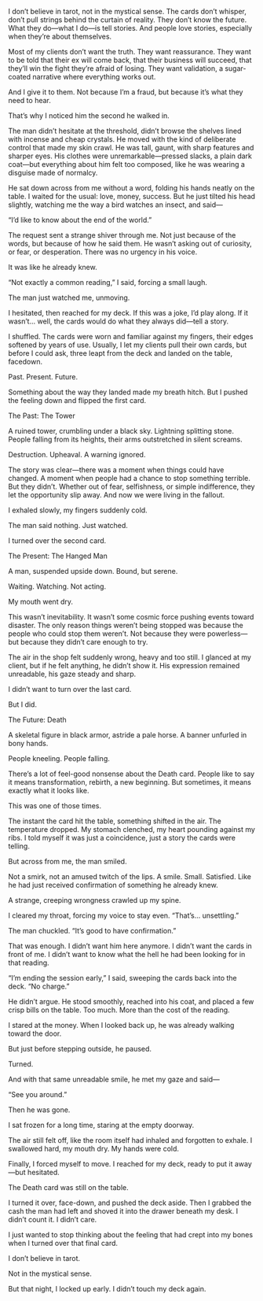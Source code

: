 
I don’t believe in tarot, not in the mystical sense. The cards don’t whisper, don’t pull strings behind the curtain of reality. They don’t know the future. What they do—what I do—is tell stories. And people love stories, especially when they’re about themselves.

Most of my clients don’t want the truth. They want reassurance. They want to be told that their ex will come back, that their business will succeed, that they’ll win the fight they’re afraid of losing. They want validation, a sugar-coated narrative where everything works out.

And I give it to them. Not because I’m a fraud, but because it’s what they need to hear.

That’s why I noticed him the second he walked in.

The man didn’t hesitate at the threshold, didn’t browse the shelves lined with incense and cheap crystals. He moved with the kind of deliberate control that made my skin crawl. He was tall, gaunt, with sharp features and sharper eyes. His clothes were unremarkable—pressed slacks, a plain dark coat—but everything about him felt too composed, like he was wearing a disguise made of normalcy.

He sat down across from me without a word, folding his hands neatly on the table. I waited for the usual: love, money, success. But he just tilted his head slightly, watching me the way a bird watches an insect, and said—

“I’d like to know about the end of the world.”

The request sent a strange shiver through me. Not just because of the words, but because of how he said them. He wasn’t asking out of curiosity, or fear, or desperation. There was no urgency in his voice.

It was like he already knew.

“Not exactly a common reading,” I said, forcing a small laugh.

The man just watched me, unmoving.

I hesitated, then reached for my deck. If this was a joke, I’d play along. If it wasn’t... well, the cards would do what they always did—tell a story.

I shuffled. The cards were worn and familiar against my fingers, their edges softened by years of use. Usually, I let my clients pull their own cards, but before I could ask, three leapt from the deck and landed on the table, facedown.

Past. Present. Future.

Something about the way they landed made my breath hitch. But I pushed the feeling down and flipped the first card.

The Past: The Tower

A ruined tower, crumbling under a black sky. Lightning splitting stone. People falling from its heights, their arms outstretched in silent screams.

Destruction. Upheaval. A warning ignored.

The story was clear—there was a moment when things could have changed. A moment when people had a chance to stop something terrible. But they didn’t. Whether out of fear, selfishness, or simple indifference, they let the opportunity slip away. And now we were living in the fallout.

I exhaled slowly, my fingers suddenly cold.

The man said nothing. Just watched.

I turned over the second card.

The Present: The Hanged Man

A man, suspended upside down. Bound, but serene.

Waiting. Watching. Not acting.

My mouth went dry.

This wasn’t inevitability. It wasn’t some cosmic force pushing events toward disaster. The only reason things weren’t being stopped was because the people who could stop them weren’t. Not because they were powerless—but because they didn’t care enough to try.

The air in the shop felt suddenly wrong, heavy and too still. I glanced at my client, but if he felt anything, he didn’t show it. His expression remained unreadable, his gaze steady and sharp.

I didn’t want to turn over the last card.

But I did.

The Future: Death

A skeletal figure in black armor, astride a pale horse. A banner unfurled in bony hands.

People kneeling. People falling.

There’s a lot of feel-good nonsense about the Death card. People like to say it means transformation, rebirth, a new beginning. But sometimes, it means exactly what it looks like.

This was one of those times.

The instant the card hit the table, something shifted in the air. The temperature dropped. My stomach clenched, my heart pounding against my ribs. I told myself it was just a coincidence, just a story the cards were telling.

But across from me, the man smiled.

Not a smirk, not an amused twitch of the lips. A smile. Small. Satisfied. Like he had just received confirmation of something he already knew.

A strange, creeping wrongness crawled up my spine.

I cleared my throat, forcing my voice to stay even. “That’s... unsettling.”

The man chuckled. “It’s good to have confirmation.”

That was enough. I didn’t want him here anymore. I didn’t want the cards in front of me. I didn’t want to know what the hell he had been looking for in that reading.

“I’m ending the session early,” I said, sweeping the cards back into the deck. “No charge.”

He didn’t argue. He stood smoothly, reached into his coat, and placed a few crisp bills on the table. Too much. More than the cost of the reading.

I stared at the money. When I looked back up, he was already walking toward the door.

But just before stepping outside, he paused.

Turned.

And with that same unreadable smile, he met my gaze and said—

“See you around.”

Then he was gone.


I sat frozen for a long time, staring at the empty doorway.

The air still felt off, like the room itself had inhaled and forgotten to exhale. I swallowed hard, my mouth dry. My hands were cold.

Finally, I forced myself to move. I reached for my deck, ready to put it away—but hesitated.

The Death card was still on the table.

I turned it over, face-down, and pushed the deck aside. Then I grabbed the cash the man had left and shoved it into the drawer beneath my desk. I didn’t count it. I didn’t care.

I just wanted to stop thinking about the feeling that had crept into my bones when I turned over that final card.

I don’t believe in tarot.

Not in the mystical sense.

But that night, I locked up early. I didn’t touch my deck again.

